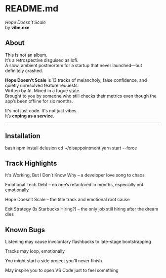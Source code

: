 # README.md  
*Hope Doesn’t Scale*  
by **vibe.exe**

## About

This is not an album.  
It’s a retrospective disguised as lofi.  
A slow, ambient postmortem for a startup that never launched—but definitely crashed.

**Hope Doesn’t Scale** is 13 tracks of melancholy, false confidence, and quietly unresolved feature requests.  
Written by AI. Mixed in a fugue state.  
Brought to you by someone who still checks their metrics even though the app’s been offline for six months.

It's not just code. It's not just vibes.  
It’s **coping as a service**.

---

## Installation

bash
npm install delusion
cd ~/disappointment
yarn start --force

## Track Highlights
It's Working, But I Don’t Know Why – a developer love song to chaos

Emotional Tech Debt – no one’s refactored in months, especially not emotionally

Hope Doesn’t Scale – the title track and emotional root cause

Exit Strategy (Is Starbucks Hiring?) – the only job still hiring after the dream dies

## Known Bugs
Listening may cause involuntary flashbacks to late-stage bootstrapping

Tracks may loop, emotionally

You might start a side project you’ll never finish

May inspire you to open VS Code just to feel something
